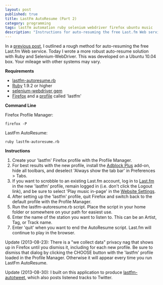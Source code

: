 ```yaml
---
layout: post
published: true
title: LastFm AutoResume (Part 2)
category: programming
tags: lastfm automation ruby selenium webdriver firefox ubuntu music
description: "Instructions for auto-resuming the free Last.fm Web service with Ruby and Firefox."
---
```


In a [previous post](http://dr3wh0.net/2013/07/21/LastFm-AutoResume/), I outlined a rough method for auto-resuming the free Last.fm Web service. Today I wrote a more robust auto-resume solution with Ruby and Selenium-WebDriver. This was developed on a Ubuntu 10.04 box. Your mileage with other systems may vary.

**Requirements**

* [lastfm-autoresume.rb](https://gist.github.com/DR3WH0/6259121#file-lastfm-autoresume-rb)
* [Ruby](http://www.ruby-lang.org/en/) 1.9.2 or higher
* [selenium-webdriver gem](http://rubygems.org/gems/selenium-webdriver)
* [Firefox](http://www.mozilla.org/en-US/firefox/new/) and a [profile](https://support.mozilla.org/en-US/kb/profiles-where-firefox-stores-user-data) called 'lastfm'

**Command Line**

Firefox Profile Manager:

	firefox -P
    
LastFm AutoResume:

	ruby lastfm-autoresume.rb

**Instructions**

1. Create your 'lastfm' Firefox profile with the Profile Manager.
2. For best results with the new profile, install the [Adblock Plus](https://adblockplus.org/en/firefox) add-on, hide all toolbars, and deselect 'Always show the tab bar' in Preferences > Tabs.
3. If you want to scrobble to an existing Last.fm account, log in to [Last.fm](https://www.last.fm/login) in the new 'lastfm' profile, remain logged in (i.e. don't click the Logout link), and be sure to select 'Play music in-page' in the [Website Settings](http://www.last.fm/settings/website).
4. After setting up the 'lastfm' profile, quit Firefox and switch back to the default profile with the Profile Manager.
5. Run the lastfm-autoresume.rb script. Place the script in your home folder or somewhere on your path for easiest use.
6. Enter the name of the station you want to listen to. This can be an Artist, Tag, or Track name.
7. Enter 'quit' when you want to end the AutoResume script. Last.fm will continue to play in the browser.

Update (2013-08-23): There is a "we collect data" privacy nag that shows up in Firefox until you dismiss it, including for each new profile. Be sure to dismiss that dialog by clicking the CHOOSE button with the 'lastfm' profile loaded in the Profile Manager. Otherwise it will appear every time you run LastFm AutoResume.

Update (2013-08-30): I built on this application to produce [lastfm-autotweet](http://dr3wh0.net/2013/08/19/lastfm-autotweet), which also posts listened tracks to Twitter.